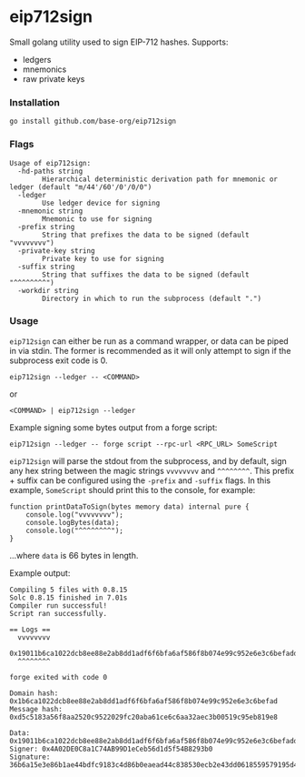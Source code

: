 # eip712sign

Small golang utility used to sign EIP-712 hashes. Supports:
 - ledgers
 - mnemonics
 - raw private keys

### Installation

```shell
go install github.com/base-org/eip712sign
```

### Flags

```shell
Usage of eip712sign:
  -hd-paths string
    	Hierarchical deterministic derivation path for mnemonic or ledger (default "m/44'/60'/0'/0/0")
  -ledger
    	Use ledger device for signing
  -mnemonic string
    	Mnemonic to use for signing
  -prefix string
    	String that prefixes the data to be signed (default "vvvvvvvv")
  -private-key string
    	Private key to use for signing
  -suffix string
    	String that suffixes the data to be signed (default "^^^^^^^^")
  -workdir string
    	Directory in which to run the subprocess (default ".")
```

### Usage

`eip712sign` can either be run as a command wrapper, or data can be piped in via stdin.
The former is recommended as it will only attempt to sign if the subprocess exit code is 0.

```shell
eip712sign --ledger -- <COMMAND>
```
or
```shell
<COMMAND> | eip712sign --ledger
```

Example signing some bytes output from a forge script:

```shell
eip712sign --ledger -- forge script --rpc-url <RPC_URL> SomeScript
```

`eip712sign` will parse the stdout from the subprocess, and by default, sign any hex string between the magic strings `vvvvvvvv` and `^^^^^^^^`.
This prefix + suffix can be configured using the `-prefix` and `-suffix` flags.
In this example, `SomeScript` should print this to the console, for example:

```solidity
function printDataToSign(bytes memory data) internal pure {
    console.log("vvvvvvvv");
    console.logBytes(data);
    console.log("^^^^^^^^");
}
```
...where `data` is 66 bytes in length.

Example output:
```shell
Compiling 5 files with 0.8.15
Solc 0.8.15 finished in 7.01s
Compiler run successful!
Script ran successfully.

== Logs ==
  vvvvvvvv
  0x19011b6ca1022dcb8ee88e2ab8dd1adf6f6bfa6af586f8b074e99c952e6e3c6befadd5c5183a56f8aa2520c9522029fc20aba61ce6c6aa32aec3b00519c95eb819e8
  ^^^^^^^^

forge exited with code 0

Domain hash: 0x1b6ca1022dcb8ee88e2ab8dd1adf6f6bfa6af586f8b074e99c952e6e3c6befad
Message hash: 0xd5c5183a56f8aa2520c9522029fc20aba61ce6c6aa32aec3b00519c95eb819e8

Data: 0x19011b6ca1022dcb8ee88e2ab8dd1adf6f6bfa6af586f8b074e99c952e6e3c6befadd5c5183a56f8aa2520c9522029fc20aba61ce6c6aa32aec3b00519c95eb819e8
Signer: 0x4A02DE0C8a1C74AB99D1eCeb56d1d5f54B8293b0
Signature: 36b6a15e3e86b1ae44bdfc9183c4d86b0eaead44c838530ecb2e43dd0618559579195d42fe63868a44ee0279feef0181b1a9ed3b0faa89bf1ebd48b0f48f54bc1c```
```
